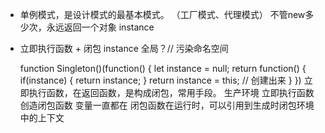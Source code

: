 - 单例模式，是设计模式的最基本模式。
  （工厂模式、代理模式）
  不管new多少次，永远返回一个对象
  instance
- 立即执行函数 + 闭包
  instance 全局？// 污染命名空间

  function Singleton()(function() {
  	let instance = null;
  	return function() {
  		if(instance) {
  			return instance;
  		}
  		return instance = this;   // 创建出来
  	}
  })
  立即执行函数，在返回函数，是构成闭包，常用手段。
  生产环境 立即执行函数 创造闭包函数 变量一直都在
  闭包函数在运行时，可以引用到生成时闭包环境中的上下文